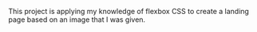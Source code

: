 This project is applying my knowledge of flexbox CSS to create a landing page based on an image that I was given. 